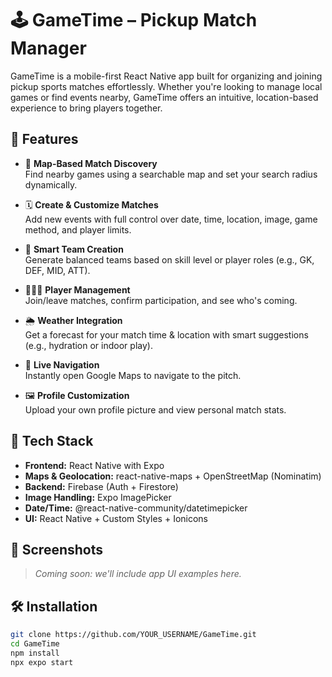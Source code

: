 # 🕹️ GameTime – Pickup Match Manager

GameTime is a mobile-first React Native app built for organizing and joining pickup sports matches effortlessly.
Whether you're looking to manage local games or find events nearby, GameTime offers an intuitive, location-based experience to bring players together.

## 🚀 Features

- 📍 **Map-Based Match Discovery**  
  Find nearby games using a searchable map and set your search radius dynamically.

- 🗓️ **Create & Customize Matches**  
  Add new events with full control over date, time, location, image, game method, and player limits.

- 🧠 **Smart Team Creation**  
  Generate balanced teams based on skill level or player roles (e.g., GK, DEF, MID, ATT).

- 🧑‍🤝‍🧑 **Player Management**  
  Join/leave matches, confirm participation, and see who's coming.

- 🌦️ **Weather Integration**  
  Get a forecast for your match time & location with smart suggestions (e.g., hydration or indoor play).

- 🧭 **Live Navigation**  
  Instantly open Google Maps to navigate to the pitch.

- 🖼️ **Profile Customization**  
  Upload your own profile picture and view personal match stats.

## 📱 Tech Stack

- **Frontend:** React Native with Expo
- **Maps & Geolocation:** react-native-maps + OpenStreetMap (Nominatim)
- **Backend:** Firebase (Auth + Firestore)
- **Image Handling:** Expo ImagePicker
- **Date/Time:** @react-native-community/datetimepicker
- **UI:** React Native + Custom Styles + Ionicons

## 📸 Screenshots

> _Coming soon: we'll include app UI examples here._

## 🛠️ Installation

```bash
git clone https://github.com/YOUR_USERNAME/GameTime.git
cd GameTime
npm install
npx expo start
